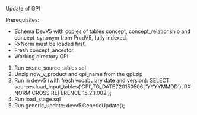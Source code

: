 Update of GPI

Prerequisites:
- Schema DevV5 with copies of tables concept, concept_relationship and concept_synonym from ProdV5, fully indexed. 
- RxNorm must be loaded first.
- Fresh concept_ancestor.
- Working directory GPI.

1. Run create_source_tables.sql
2. Unzip ndw_v_product and gpi_name from the gpi.zip
3. Run in devv5 (with fresh vocabulary date and version): SELECT sources.load_input_tables('GPI',TO_DATE('20150506','YYYYMMDD'),'RXNORM CROSS REFERENCE 15.2.1.002');
4. Run load_stage.sql
5. Run generic_update: devv5.GenericUpdate();